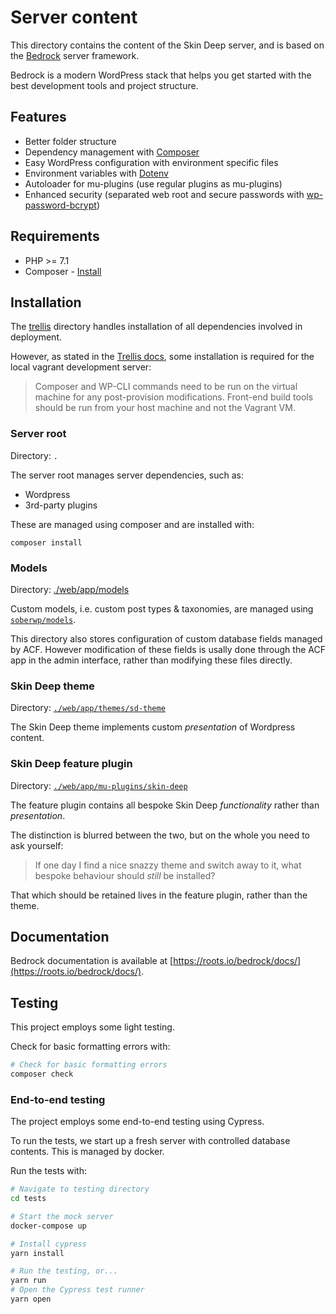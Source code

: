 # Server content

This directory contains the content of the Skin Deep server, and is based on the [Bedrock](https://roots.io/bedrock/) server framework.

Bedrock is a modern WordPress stack that helps you get started with the best development tools and project structure.

## Features

* Better folder structure
* Dependency management with [Composer](https://getcomposer.org)
* Easy WordPress configuration with environment specific files
* Environment variables with [Dotenv](https://github.com/vlucas/phpdotenv)
* Autoloader for mu-plugins (use regular plugins as mu-plugins)
* Enhanced security (separated web root and secure passwords with [wp-password-bcrypt](https://github.com/roots/wp-password-bcrypt))

## Requirements

* PHP >= 7.1
* Composer - [Install](https://getcomposer.org/doc/00-intro.md#installation-linux-unix-osx)

## Installation

The [trellis](../trellis) directory handles installation of all dependencies involved in deployment.

However, as stated in the [Trellis docs](https://roots.io/trellis/docs/local-development-setup/), some installation is required for the local vagrant development server:

> Composer and WP-CLI commands need to be run on the virtual machine for any post-provision modifications. Front-end build tools should be run from your host machine and not the Vagrant VM.

### Server root

Directory: `.`

The server root manages server dependencies, such as:
- Wordpress
- 3rd-party plugins

These are managed using composer and are installed with:
```
composer install
```

### Models

Directory: [./web/app/models](./web/app/models)

Custom models, i.e. custom post types & taxonomies, are managed using [`soberwp/models`](https://github.com/soberwp/models).

This directory also stores configuration of custom database fields managed by ACF.
However modification of these fields is usally done through the ACF app in the admin interface, rather than modifying these files directly.

### Skin Deep theme

Directory: [`./web/app/themes/sd-theme`](./web/app/themes/sd-theme)

The Skin Deep theme implements custom _presentation_ of Wordpress content.

### Skin Deep feature plugin

Directory: [`./web/app/mu-plugins/skin-deep`](./web/app/mu-plugins/skin-deep)

The feature plugin contains all bespoke Skin Deep _functionality_ rather than _presentation_.

The distinction is blurred between the two, but on the whole you need to ask yourself:

> If one day I find a nice snazzy theme and switch away to it, what bespoke behaviour should _still_ be installed?

That which should be retained lives in the feature plugin, rather than the theme.

## Documentation

Bedrock documentation is available at [https://roots.io/bedrock/docs/](https://roots.io/bedrock/docs/).

## Testing

This project employs some light testing.

Check for basic formatting errors with:
```bash
# Check for basic formatting errors
composer check
```

### End-to-end testing

The project employs some end-to-end testing using Cypress.

To run the tests, we start up a fresh server with controlled database contents. This is managed by docker.

Run the tests with:
```bash
# Navigate to testing directory
cd tests

# Start the mock server
docker-compose up

# Install cypress
yarn install

# Run the testing, or...
yarn run
# Open the Cypress test runner
yarn open
```


